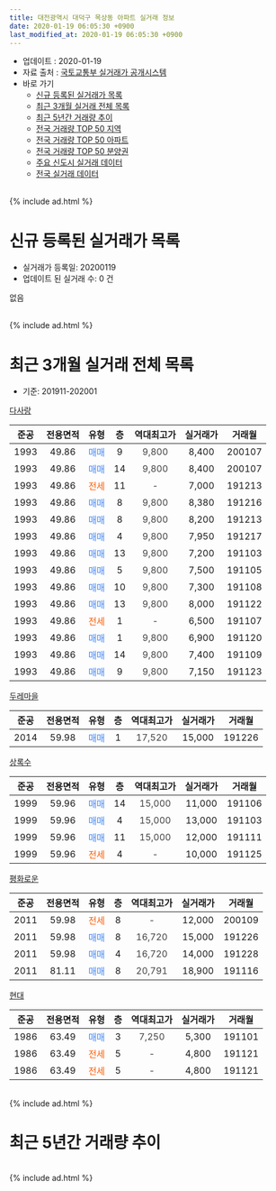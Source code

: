 ```yaml
---
title: 대전광역시 대덕구 목상동 아파트 실거래 정보
date: 2020-01-19 06:05:30 +0900
last_modified_at: 2020-01-19 06:05:30 +0900
---
```


* 업데이트 : 2020-01-19
* 자료 출처 : [국토교통부 실거래가 공개시스템](http://rt.molit.go.kr)
* 바로 가기
    * [신규 등록된 실거래가 목록](#신규-등록된-실거래가-목록)
    * [최근 3개월 실거래 전체 목록](#최근-3개월-실거래-전체-목록)
    * [최근 5년간 거래량 추이](#최근-5년간-거래량-추이)
    * [전국 거래량 TOP 50 지역](https://apt-info.github.io/apt-trade-info/최근-3개월-전국에서-가장-거래가-많이-발생한-지역)
    * [전국 거래량 TOP 50 아파트](https://apt-info.github.io/apt-trade-info/최근-3개월-전국에서-가장-거래가-많이-발생한-아파트)
    * [전국 거래량 TOP 50 분양권](https://apt-info.github.io/apt-trade-info/최근-3개월-전국에서-가장-거래가-많이-발생한-분양권)
    * [주요 신도시 실거래 데이터](https://apt-info.github.io/apt-trade-info/주요-신도시)
    * [전국 실거래 데이터](https://apt-info.github.io/apt-trade-info/전국)
<br>
{% include ad.html %}
<br>

# 신규 등록된 실거래가 목록
* 실거래가 등록일: 20200119
* 업데이트 된 실거래 수: 0 건

없음

<br>
{% include ad.html %}
<br>

# 최근 3개월 실거래 전체 목록
* 기준: 201911-202001


[다사랑](https://search.naver.com/search.naver?query=%EB%8C%80%EC%A0%84%EA%B4%91%EC%97%AD%EC%8B%9C+%EB%8C%80%EB%8D%95%EA%B5%AC+%EB%AA%A9%EC%83%81%EB%8F%99+%EB%8B%A4%EC%82%AC%EB%9E%91)

|준공|전용면적|유형|층|역대최고가|실거래가|거래월|
|:---:|:---:|:---:|:---:|:---:|:---:|:---:|
|1993|49.86|<span style="color:#4285f3">매매</span>|9|<span style="color:#444444">9,800</span>|8,400|200107|
|1993|49.86|<span style="color:#4285f3">매매</span>|14|<span style="color:#444444">9,800</span>|8,400|200107|
|1993|49.86|<span style="color:#ff5a00">전세</span>|11|<span style="color:#444444">-</span>|7,000|191213|
|1993|49.86|<span style="color:#4285f3">매매</span>|8|<span style="color:#444444">9,800</span>|8,380|191216|
|1993|49.86|<span style="color:#4285f3">매매</span>|8|<span style="color:#444444">9,800</span>|8,200|191213|
|1993|49.86|<span style="color:#4285f3">매매</span>|4|<span style="color:#444444">9,800</span>|7,950|191217|
|1993|49.86|<span style="color:#4285f3">매매</span>|13|<span style="color:#444444">9,800</span>|7,200|191103|
|1993|49.86|<span style="color:#4285f3">매매</span>|5|<span style="color:#444444">9,800</span>|7,500|191105|
|1993|49.86|<span style="color:#4285f3">매매</span>|10|<span style="color:#444444">9,800</span>|7,300|191108|
|1993|49.86|<span style="color:#4285f3">매매</span>|13|<span style="color:#444444">9,800</span>|8,000|191122|
|1993|49.86|<span style="color:#ff5a00">전세</span>|1|<span style="color:#444444">-</span>|6,500|191107|
|1993|49.86|<span style="color:#4285f3">매매</span>|1|<span style="color:#444444">9,800</span>|6,900|191120|
|1993|49.86|<span style="color:#4285f3">매매</span>|14|<span style="color:#444444">9,800</span>|7,400|191109|
|1993|49.86|<span style="color:#4285f3">매매</span>|9|<span style="color:#444444">9,800</span>|7,150|191123|

[두레마을](https://search.naver.com/search.naver?query=%EB%8C%80%EC%A0%84%EA%B4%91%EC%97%AD%EC%8B%9C+%EB%8C%80%EB%8D%95%EA%B5%AC+%EB%AA%A9%EC%83%81%EB%8F%99+%EB%91%90%EB%A0%88%EB%A7%88%EC%9D%84)

|준공|전용면적|유형|층|역대최고가|실거래가|거래월|
|:---:|:---:|:---:|:---:|:---:|:---:|:---:|
|2014|59.98|<span style="color:#4285f3">매매</span>|1|<span style="color:#444444">17,520</span>|15,000|191226|

[상록수](https://search.naver.com/search.naver?query=%EB%8C%80%EC%A0%84%EA%B4%91%EC%97%AD%EC%8B%9C+%EB%8C%80%EB%8D%95%EA%B5%AC+%EB%AA%A9%EC%83%81%EB%8F%99+%EC%83%81%EB%A1%9D%EC%88%98)

|준공|전용면적|유형|층|역대최고가|실거래가|거래월|
|:---:|:---:|:---:|:---:|:---:|:---:|:---:|
|1999|59.96|<span style="color:#4285f3">매매</span>|14|<span style="color:#444444">15,000</span>|11,000|191106|
|1999|59.96|<span style="color:#4285f3">매매</span>|4|<span style="color:#444444">15,000</span>|13,000|191103|
|1999|59.96|<span style="color:#4285f3">매매</span>|11|<span style="color:#444444">15,000</span>|12,000|191111|
|1999|59.96|<span style="color:#ff5a00">전세</span>|4|<span style="color:#444444">-</span>|10,000|191125|

[평화로운](https://search.naver.com/search.naver?query=%EB%8C%80%EC%A0%84%EA%B4%91%EC%97%AD%EC%8B%9C+%EB%8C%80%EB%8D%95%EA%B5%AC+%EB%AA%A9%EC%83%81%EB%8F%99+%ED%8F%89%ED%99%94%EB%A1%9C%EC%9A%B4)

|준공|전용면적|유형|층|역대최고가|실거래가|거래월|
|:---:|:---:|:---:|:---:|:---:|:---:|:---:|
|2011|59.98|<span style="color:#ff5a00">전세</span>|8|<span style="color:#444444">-</span>|12,000|200109|
|2011|59.98|<span style="color:#4285f3">매매</span>|8|<span style="color:#444444">16,720</span>|15,000|191226|
|2011|59.98|<span style="color:#4285f3">매매</span>|4|<span style="color:#444444">16,720</span>|14,000|191228|
|2011|81.11|<span style="color:#4285f3">매매</span>|8|<span style="color:#444444">20,791</span>|18,900|191116|

[현대](https://search.naver.com/search.naver?query=%EB%8C%80%EC%A0%84%EA%B4%91%EC%97%AD%EC%8B%9C+%EB%8C%80%EB%8D%95%EA%B5%AC+%EB%AA%A9%EC%83%81%EB%8F%99+%ED%98%84%EB%8C%80)

|준공|전용면적|유형|층|역대최고가|실거래가|거래월|
|:---:|:---:|:---:|:---:|:---:|:---:|:---:|
|1986|63.49|<span style="color:#4285f3">매매</span>|3|<span style="color:#444444">7,250</span>|5,300|191101|
|1986|63.49|<span style="color:#ff5a00">전세</span>|5|<span style="color:#444444">-</span>|4,800|191121|
|1986|63.49|<span style="color:#ff5a00">전세</span>|5|<span style="color:#444444">-</span>|4,800|191121|


<br>
{% include ad.html %}
<br>

# 최근 5년간 거래량 추이


<div style="width:100%;">
    <canvas id="deal_progress" height="200"></canvas>
</div>

<script>
new Chart(document.getElementById("deal_progress"), {
    type: 'line',
    data: {
        labels: ['201501','201502','201503','201504','201505','201506','201507','201508','201509','201510','201511','201512','201601','201602','201603','201604','201605','201606','201607','201608','201609','201610','201611','201612','201701','201702','201703','201704','201705','201706','201707','201708','201709','201710','201711','201712','201801','201802','201803','201804','201805','201806','201807','201808','201809','201810','201811','201812','201901','201902','201903','201904','201905','201906','201907','201908','201909','201910','201911','201912','202001'],
        datasets: [{
            label: '매매',
            pointRadius: 1,
            data: [21, 9, 23, 15, 13, 11, 18, 7, 3, 15, 11, 11, 10, 7, 5, 9, 3, 9, 5, 5, 5, 12, 11, 1, 6, 22, 12, 7, 12, 17, 4, 6, 9, 15, 6, 7, 5, 5, 7, 3, 4, 3, 0, 2, 2, 4, 7, 4, 6, 2, 5, 5, 7, 3, 7, 3, 4, 10, 12, 6, 2],
            borderColor: "rgba(255, 201, 14, 1)",
            backgroundColor: "rgba(255, 201, 14, 0.5)",
            fill: false,
            lineTension: 0
        },{
            label: '전월세',
            pointRadius: 1,
            data: [7, 8, 8, 5, 7, 9, 5, 7, 3, 6, 6, 4, 9, 8, 14, 5, 8, 6, 4, 4, 4, 8, 7, 7, 5, 12, 7, 6, 3, 7, 2, 7, 6, 4, 8, 3, 2, 7, 18, 4, 5, 8, 1, 5, 7, 6, 7, 4, 17, 8, 6, 7, 6, 7, 6, 4, 6, 8, 4, 1, 1],
            borderColor: "rgba(0, 141, 185, 1)",
            backgroundColor: "rgba(0, 141, 185, 0.5)",
            fill: false,
            lineTension: 0
        }
        ]
    },
    options: {
        responsive: true,
        title: {
            display: false
        },
        tooltips: {
            mode: 'index',
            intersect: false
        },
        hover: {
            mode: 'nearest',
            intersect: true
        },
        scales: {
            xAxes: [{
                display: true,
                scaleLabel: {
                    display: true,
                    labelString: '년/월'
                }
            }],
            yAxes: [{
                display: true,
                ticks: {
                    suggestedMin: 0,
                },
                scaleLabel: {
                    display: true,
                    labelString: '실거래 수'
                }
            }]
        }
    }
});

</script>


<br>
{% include ad.html %}
<br>


